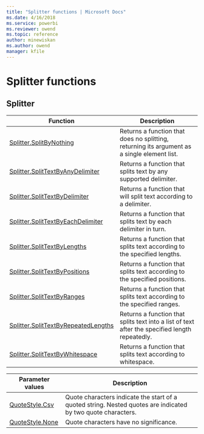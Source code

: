 ```yaml
---
title: "Splitter functions | Microsoft Docs"
ms.date: 4/16/2018
ms.service: powerbi
ms.reviewer: owend
ms.topic: reference
author: minewiskan
ms.author: owend
manager: kfile
---
```

# Splitter functions
 
  
## <a name="__toc360789908"></a>Splitter  
  
|Function|Description|  
|------------|---------------|  
|[Splitter.SplitByNothing](splitter-splitbynothing.md)|Returns a function that does no splitting, returning its argument as a single element list.| 
|[Splitter.SplitTextByAnyDelimiter](splitter-splittextbyanydelimiter.md)|Returns a function that splits text by any supported delimiter.|
|[Splitter.SplitTextByDelimiter](splitter-splittextbydelimiter.md)|Returns a function that will split text according to a delimiter.|  
|[Splitter.SplitTextByEachDelimiter](splitter-splittextbyeachdelimiter.md)|Returns a function that splits text by each delimiter in turn.|  
|[Splitter.SplitTextByLengths](splitter-splittextbylengths.md)|Returns a function that splits text according to the specified lengths.|  
|[Splitter.SplitTextByPositions](splitter-splittextbypositions.md)|Returns a function that splits text according to the specified positions.|  
|[Splitter.SplitTextByRanges](splitter-splittextbyranges.md)|Returns a function that splits text according to the specified ranges.|  
|[Splitter.SplitTextByRepeatedLengths](splitter-splittextbyrepeatedlengths.md)|Returns a function that splits text into a list of text after the specified length repeatedly.|
|[Splitter.SplitTextByWhitespace](splitter-splittextbywhitespace.md)|Returns a function that splits text according to whitespace.|  
  
Parameter values | Description
---------------- | -----------
[QuoteStyle.Csv](quotestyle-csv.md) | Quote characters indicate the start of a quoted string. Nested quotes are indicated by two quote characters.
[QuoteStyle.None](quotestyle-none.md) | Quote characters have no significance.
